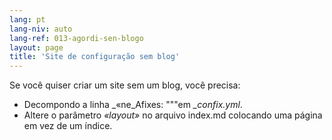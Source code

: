 ```yaml
---
lang: pt
lang-niv: auto
lang-ref: 013-agordi-sen-blogo
layout: page
title: 'Site de configuração sem blog'
---
```


Se você quiser criar um site sem um blog, você precisa:
* Decompondo a linha _«ne_Afixes: """em _\_confix.yml_.
* Altere o parâmetro _«layout»_ no arquivo index.md colocando uma página em vez de um índice.

